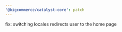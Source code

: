 ```yaml
---
'@bigcommerce/catalyst-core': patch
---
```


fix: switching locales redirects user to the home page
